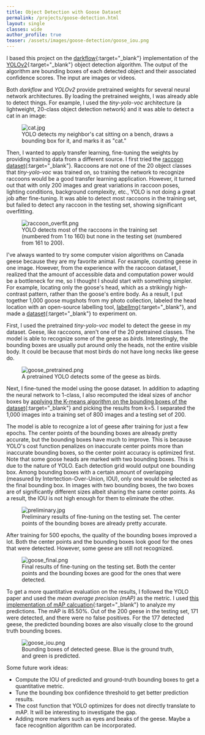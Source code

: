 ```yaml
---
title: Object Detection with Goose Dataset
permalink: /projects/goose-detection.html
layout: single
classes: wide
author_profile: true
teaser: /assets/images/goose-detection/goose_iou.png
---
```


I based this project on the [darkflow](https://github.com/thtrieu/darkflow){:target="_blank"} implementation of the [YOLOv2](https://arxiv.org/abs/1612.08242){:target="_blank"} object detection algorithm. The output of the algorithm are bounding boxes of each detected object and their associated confidence scores. The input are images or videos.

Both *darkflow* and *YOLOv2* provide pretrained weights for several neural network architectures. By loading the pretrained weights, I was already able to detect things. For example, I used the *tiny-yolo-voc* architecture (a lightweight, 20-class object detection network) and it was able to detect a cat in an image:

<figure>
  <img src="{{site.url}}/assets/images/goose-detection/cat.jpg" alt="cat.jpg"/>
  <figcaption>YOLO detects my neighbor's cat sitting on a bench, draws a bounding box for it, and marks it as "cat."</figcaption>
</figure>

Then, I wanted to apply transfer learning, fine-tuning the weights by providing training data from a different source. I first tried the [raccoon dataset](https://github.com/datitran/raccoon_dataset){:target="_blank"}. Raccoons are not one of the 20 object classes that *tiny-yolo-voc* was trained on, so training the network to recognize raccoons would be a good transfer learning application. However, it turned out that with only 200 images and great variations in raccoon poses, lighting conditions, background complexity, etc., YOLO is not doing a great job after fine-tuning. It was able to detect most raccoons in the training set, but failed to detect any raccoon in the testing set, showing significant overfitting.

<figure>
  <img src="{{site.url}}/assets/images/goose-detection/raccoon_overfit.png" alt="raccoon_overfit.png"/>
  <figcaption>YOLO detects most of the raccoons in the training set (numbered from 1 to 160) but none in the testing set (numbered from 161 to 200).</figcaption>
</figure>

I've always wanted to try some computer vision algorithms on Canada geese because they are my favorite animal. For example, counting geese in one image. However, from the experience with the raccoon dataset, I realized that the amount of accessible data and computation power would be a bottleneck for me, so I thought I should start with something simpler. For example, locating only the goose's head, which as a strikingly high-contrast pattern, rather than the goose's entire body. As a result, I put together 1,000 goose mugshots from my photo collection, labeled the head location with an open-source labelling tool, [labelImg](https://github.com/tzutalin/labelImg){:target="_blank"}, and made a [dataset](https://github.com/steggie3/goose-dataset){:target="_blank"} to experiment on.

First, I used the pretrained *tiny-yolo-voc* model to detect the geese in my dataset. Geese, like raccoons, aren't one of the 20 pretrained classes. The model is able to recognize some of the geese as *birds*. Interestingly, the bounding boxes are usually put around only the heads, not the entire visible body. It could be because that most birds do not have long necks like geese do.

<figure>
  <img src="{{site.url}}/assets/images/goose-detection/goose_pretrained.png" alt="goose_pretrained.png"/>
  <figcaption>A pretrained YOLO detects some of the geese as birds.</figcaption>
</figure>

Next, I fine-tuned the model using the goose dataset. In addition to adapting the neural network to 1-class, I also recomputed the ideal sizes of anchor boxes by [applying the K-means algorithm on the bounding boxes of the dataset](https://github.com/steggie3/goose-dataset/blob/master/notebooks/compute_anchor_box.ipynb){:target="_blank"} and picking the results from k=5. I separated the 1,000 images into a training set of 800 images and a testing set of 200. 

The model is able to recognize a lot of geese after training for just a few epochs. The center points of the bounding boxes are already pretty accurate, but the bounding boxes have much to improve. This is because YOLO's cost function penalizes on inaccurate center points more than inaccurate bounding boxes, so the center point accuracy is optimized first. Note that some goose heads are marked with two bounding boxes. This is due to the nature of YOLO. Each detection grid would output one bounding box. Among bounding boxes with a certain amount of overlapping (measured by Intertection-Over-Union, IOU), only one would be selected as the final bounding box. In images with two bounding boxes, the two boxes are of significantly different sizes albeit sharing the same center points. As a result, the IOU is not high enough for them to eliminate the other.

<figure>
  <img src="{{site.url}}/assets/images/goose-detection/preliminary.jpg" alt="preliminary.jpg"/>
  <figcaption>Preliminary results of fine-tuning on the testing set. The center points of the bounding boxes are already pretty accurate.</figcaption>
</figure>

After training for 500 epochs, the quality of the bounding boxes improved a lot. Both the center points and the bounding boxes look good for the ones that were detected. However, some geese are still not recognized.

<figure>
  <img src="{{site.url}}/assets/images/goose-detection/goose_final.png" alt="goose_final.png"/>
  <figcaption>Final results of fine-tuning on the testing set. Both the center points and the bounding boxes are good for the ones that were detected.</figcaption>
</figure>

To get a more quantitative evaluation on the results, I followed the YOLO paper and used the *mean average precision (mAP)* as the metric. I used [this implementation of mAP calcuation](https://github.com/Cartucho/mAP){:target="_blank"} to analyze my predictions. The mAP is 85.50%. Out of the 200 geese in the testing set, 171 were detected, and there were no false positives. For the 177 detected geese, the predicted bounding boxes are also visually close to the ground truth bounding boxes.

<figure>
  <img src="{{site.url}}/assets/images/goose-detection/goose_iou.png" alt="goose_iou.png"/>
  <figcaption>Bounding boxes of detected geese. Blue is the ground truth, and green is predicted.</figcaption>
</figure>

Some future work ideas:
- Compute the IOU of predicted and ground-truth bounding boxes to get a quantitative metric.
- Tune the bounding box confidence threshold to get better prediction results.
- The cost function that YOLO optimizes for does not directly translate to mAP. It will be interesting to investigate the gap.
- Adding more markers such as eyes and beaks of the geese. Maybe a face recognition algorithm can be incorporated.